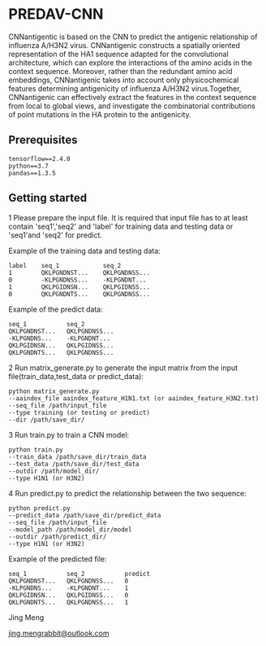# PREDAV-CNN

CNNantigentic is based on the CNN to predict the antigenic relationship of influenza A/H3N2 virus. CNNantigenic constructs a spatially oriented representation of the HA1 sequence adapted for the convolutional architecture, which can explore the interactions of the amino acids in the context sequence. Moreover, rather than the redundant amino acid embeddings, CNNantigenic takes into account only physicochemical features determining antigenicity of influenza A/H3N2 virus.Together, CNNantigenic can effectively extract the features in the context sequence from local to global views, and investigate the combinatorial contributions of point mutations in the HA protein to the antigenicity.

## Prerequisites

    tensorflow==2.4.0
    python==3.7
    pandas==1.3.5


## Getting started
1 Please prepare the input file. It is required that input file has to at least contain 'seq1','seq2' and 'label' for training data and testing data or 'seq1'and 'seq2' for predict.<br>

Example of the training data and testing data:

    label    seq_1            seq_2
    1        QKLPGNDNST...    QKLPGNDNSS...
    0        -KLPGNDNSS...    -KLPGNDNT...
    1        QKLPGIDNSN...    QKLPGIDNSS...
    0        QKLPGNDNTS...    QKLPGNDNSS...

Example of the predict data:

    seq_1	        seq_2
    QKLPGNDNST...	QKLPGNDNSS...
    -KLPGNDNS...	-KLPGNDNT...
    QKLPGIDNSN...	QKLPGIDNSS...
    QKLPGNDNTS...	QKLPGNDNSS...


2 Run matrix_generate.py to generate the input matrix from the input file(train_data,test_data or predict_data):

    python matrix_generate.py
    --aaindex_file aaindex_feature_H1N1.txt (or aaindex_feature_H3N2.txt)
    --seq_file /path/input_file
    --type training (or testing or predict)
    --dir /path/save_dir/


3 Run train.py to train a CNN model:

    python train.py
    --train_data /path/save_dir/train_data
    --test_data /path/save_dir/test_data
    --outdir /path/model_dir/
    --type H1N1 (or H3N2)

4 Run predict.py to predict the relationship between the two sequence:

    python predict.py
    --predict_data /path/save_dir/predict_data
    --seq_file /path/input_file
    --model_path /path/model_dir/model
    --outdir /path/predict_dir/
    --type H1N1 (or H3N2)

Example of the predicted file:

    seq_1	        seq_2	        predict
    QKLPGNDNST...	QKLPGNDNSS...	0
    -KLPGNDNS...	-KLPGNDNT...	1
    QKLPGIDNSN...	QKLPGIDNSS...	0
    QKLPGNDNTS...	QKLPGNDNSS...	1



Jing Meng<br>

jing.mengrabbit@outlook.com<br>
